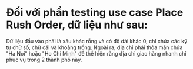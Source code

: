 # Đối với phần testing use case Place Rush Order, dữ liệu như sau:
Dữ liệu đầu vào phải là xâu khác rỗng và có độ dài khác 0, chỉ chứa các ký tự chữ số, chữ cái và khoảng trống.
Ngoài ra, địa chỉ phải thỏa mãn chứa "Ha Noi" hoặc "Ho Chi Minh" để thể hiện rằng địa chỉ giao hàng nhanh chỉ phục vụ trong 2 thành phố này.